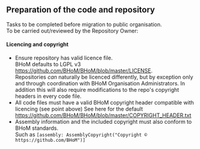 ## Preparation of the code and repository

Tasks to be completed before migration to public organisation.  
To be carried out/reviewed by the Repository Owner:
#### Licencing and copyright
- Ensure repository has valid licence file.  
 BHoM defaults to LGPL v3 https://github.com/BHoM/BHoM/blob/master/LICENSE.  
 Repositories _can_ naturally be licenced differently, but by exception only and through coordination with BHoM Organisation Administrators. In addition this will also require modifications to the repo's copyright headers in every code file.
- All code files must have a valid BHoM copyright header compatible with licencing (see point above) 
  See here for the default https://github.com/BHoM/BHoM/blob/master/COPYRIGHT_HEADER.txt
- Assembly information and the included copyright must also conform to BHoM standards.  
 Such as `[assembly: AssemblyCopyright("Copyright © https://github.com/BHoM")]`